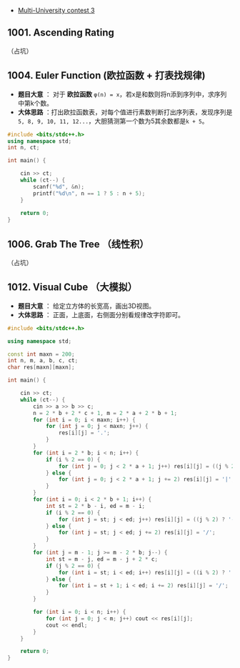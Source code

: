 * [Multi-University contest 3](http://acm.hdu.edu.cn/userloginex.php?cid=804)

## 1001. Ascending Rating
（占坑）

## 1004. Euler Function (欧拉函数 + 打表找规律)
* **题目大意** ： 对于 **欧拉函数** `φ(n) = x`，若x是和数则将n添到序列中，求序列中第k个数。
* **大体思路** ：打出欧拉函数表，对每个值进行素数判断打出序列表，发现序列是`5, 8, 9, 10, 11, 12...`，大胆猜测第一个数为5其余数都是`k + 5`。

```c++
#include <bits/stdc++.h>
using namespace std;
int n, ct;

int main() {

    cin >> ct;
    while (ct--) {
        scanf("%d", &n);
        printf("%d\n", n == 1 ? 5 : n + 5);
    }
    
    return 0;
}
```

## 1006. Grab The Tree （线性积）
（占坑）


## 1012. Visual Cube （大模拟）
* **题目大意** ： 给定立方体的长宽高，画出3D视图。
* **大体思路** ： 正面，上底面，右侧面分别看规律改字符即可。

```c++
#include <bits/stdc++.h>

using namespace std;

const int maxn = 200;
int n, m, a, b, c, ct;
char res[maxn][maxn];

int main() {

    cin >> ct;
    while (ct--) {
        cin >> a >> b >> c;
        n = 2 * b + 2 * c + 1, m = 2 * a + 2 * b + 1;
        for (int i = 0; i < maxn; i++) {
            for (int j = 0; j < maxn; j++) {
                res[i][j] = '.';
            }
        }
        for (int i = 2 * b; i < n; i++) {
            if (i % 2 == 0) {
                for (int j = 0; j < 2 * a + 1; j++) res[i][j] = ((j % 2) ? '-' : '+');
            } else {
                for (int j = 0; j < 2 * a + 1; j += 2) res[i][j] = '|';
            }
        }
        for (int i = 0; i < 2 * b + 1; i++) {
            int st = 2 * b - i, ed = m - i;
            if (i % 2 == 0) {
                for (int j = st; j < ed; j++) res[i][j] = ((j % 2) ? '-' : '+');
            } else {
                for (int j = st; j < ed; j += 2) res[i][j] = '/';
            }
        }
        for (int j = m - 1; j >= m - 2 * b; j--) {
            int st = m - j, ed = m - j + 2 * c;
            if (j % 2 == 0) {
                for (int i = st; i < ed; i++) res[i][j] = ((i % 2) ? '|' : '+');
            } else {
                for (int i = st + 1; i < ed; i += 2) res[i][j] = '/';
            }
        }

        for (int i = 0; i < n; i++) {
            for (int j = 0; j < m; j++) cout << res[i][j];
            cout << endl;
        }
    }

    return 0;
}
```

